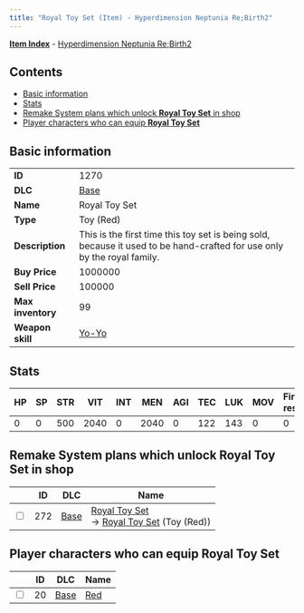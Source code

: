 ```yaml
---
title: "Royal Toy Set (Item) - Hyperdimension Neptunia Re;Birth2"
---
```


[**Item Index**](/neptunia/rb2/item/index.html) - [Hyperdimension Neptunia Re;Birth2](/neptunia/rb2)

## Contents

- [Basic information](#basic-information)
- [Stats](#stats)
- [Remake System plans which unlock **Royal Toy Set** in shop](#remake-system-plans-which-unlock-royal-toy-set-in-shop)
- [Player characters who can equip **Royal Toy Set**](#player-characters-who-can-equip-royal-toy-set)

## Basic information

|   |   |
| -- | -- |
| **ID** | 1270 |
| **DLC** | [Base](/neptunia/rb2/dlc/0-base.html) |
| **Name** | Royal Toy Set |
| **Type** | Toy (Red) |
| **Description** | This is the first time this toy set is being sold, because it used to be hand-crafted for use only by the royal family. |
| **Buy Price** | 1000000 |
| **Sell Price** | 100000 |
| **Max inventory** | 99 |
| **Weapon skill** | [Yo-Yo](/neptunia/rb2/skill/0-2601-yo-yo.html) |

## Stats

| HP | SP | STR | VIT | INT | MEN | AGI | TEC | LUK | MOV | Fire res. | Ice res. | Wind res. | Lightning res. |
| -- | -- | --- | --- | --- | --- | --- | --- | --- | --- | --------- | -------- | --------- | -------------- |
| 0 | 0 | 500 | 2040 | 0 | 2040 | 0 | 122 | 143 | 0 | 0 | 0 | 0 | 0 |

## Remake System plans which unlock **Royal Toy Set** in shop

|    | ID | DLC | Name |
| -- | -- | --- | ---- |
| <input type="checkbox" id="rb2-remake-0-272" class="trackbox" /> | 272 | [Base](/neptunia/rb2/dlc/0-base.html) | [Royal Toy Set](/neptunia/rb2/remake/0-272-royal-toy-set.html)<br />→ [Royal Toy Set](/neptunia/rb2/item/0-1270-royal-toy-set.html) (Toy (Red)) |

## Player characters who can equip **Royal Toy Set**

|    | ID | DLC | Name |
| -- | -- | --- | ---- |
| <input type="checkbox" id="rb2-player-0-20" class="trackbox" /> | 20 | [Base](/neptunia/rb2/dlc/0-base.html) | [Red](/neptunia/rb2/player/0-20-red.html) |